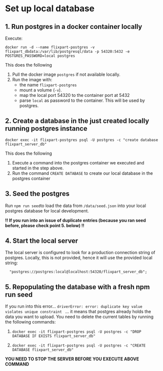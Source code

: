 # Set up local database

## 1. Run postgres in a docker container locally

Execute:

`docker run -d --name flixpart-postgres -v flixpart_dbdata:/var/lib/postgresql/data -p 54320:5432 -e POSTGRES_PASSWORD=local postgres`

This does the following

1. Pull the docker image `postgres` if not available locally.
2. Run the image with:
   - the name `flixpart-postgres`
   - mount a volume (`-v`).
   - map the local port 54320 to the container port at 5432
   - parse `local` as password to the container. This will be used by postgres.

## 2. Create a database in the just created locally running postgres instance

`docker exec -it flixpart-postgres psql -U postgres -c "create database flixpart_server_db"`

This does the following

1. Execute a command into the postgres container we executed and started in the step above.
2. Run the command `CREATE DATABASE` to create our local database in the postgres container

## 3. Seed the postgres

Run `npm run seed`to load the data from `/data/seed.json` into your local postgres database for local development.

**!! If you run into an issue of duplicate entries (because you ran seed before, please check point 5. below) !!**

## 4. Start the local server

The local server is configured to look for a production connection string of postgres. Locally, this is not provided, hence it will use the provided local string:

```const DATABASE_URL = process.env.DATABASE_URL ||
  "postgres://postgres:local@localhost:54320/flixpart_server_db";
```

## 5. Repopulating the database with a fresh npm run seed

If you run into this error...
`driverError: error: duplicate key value violates unique constraint `
... it means that postgres already holds the data you want to upload. You need to delete the current tables by running the following commands:

1. `docker exec -it flixpart-postgres psql -U postgres -c "DROP DATABASE IF EXISTS flixpart_server_db"`

2. `docker exec -it flixpart-postgres psql -U postgres -c "CREATE DATABASE flixpart_server_db"`


**YOU NEED TO STOP THE SERVER BEFORE YOU EXECUTE ABOVE COMMAND**
